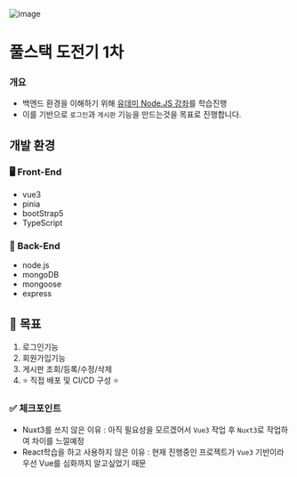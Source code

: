 ![image](https://github.com/kocat53/basic_developer/assets/20110150/3b275081-2dcb-44d1-8a1f-6d91f897c75c)


# 풀스택 도전기 1차 
### 개요
- 백엔드 환경을 이해하기 위해 [유데미 Node.JS 강좌]([url](https://www.udemy.com/course/nodejs-mvc-rest-apis-graphql-deno/))를 학습진행
- 이를 기반으로 `로그인`과 `게시판` 기능을 만드는것을 목표로 진행합니다.


## 개발 환경

### 🖥️ Front-End 
- vue3
- pinia
- bootStrap5
- TypeScript

### 🛜 Back-End
- node.js
- mongoDB
- mongoose
- express

## 🥅 목표
1. 로그인기능
2. 회원가입기능
3. 게시판 조회/등록/수정/삭제
4. ⭐️ 직접 배포 및 CI/CD 구성 ⭐️ 

### ✅ 체크포인트
- Nuxt3를 쓰지 않은 이유 : 아직 필요성을 모르겠어서 `Vue3` 작업 후 `Nuxt3`로 작업하여 차이를 느낄예정
- React학습을 하고 사용하지 않은 이유 : 현재 진행중인 프로젝트가 `Vue3` 기반이라 우선 Vue를 심화까지 알고싶었기 때문

